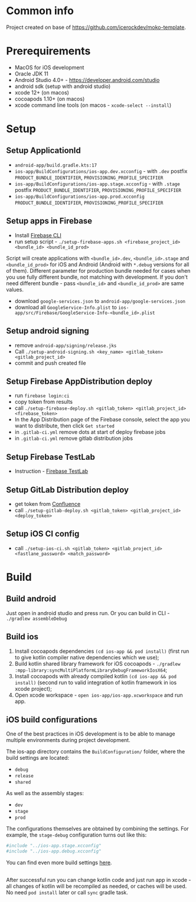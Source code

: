 # Common info

Project created on base of https://github.com/icerockdev/moko-template.

# Prerequirements

- MacOS for iOS development
- Oracle JDK 11
- Android Studio 4.0+ - https://developer.android.com/studio
- android sdk (setup with android studio)
- xcode 12+ (on macos)
- cocoapods 1.10+ (on macos)
- xcode command line tools (on macos - `xcode-select --install`)

# Setup

## Setup ApplicationId

- `android-app/build.gradle.kts:17`
- `ios-app/BuildConfigurations/ios-app.dev.xcconfig` - with `.dev` postfix
  `PRODUCT_BUNDLE_IDENTIFIER`, `PROVISIONING_PROFILE_SPECIFIER`
- `ios-app/BuildConfigurations/ios-app.stage.xcconfig` - with `.stage` postfix
  `PRODUCT_BUNDLE_IDENTIFIER`, `PROVISIONING_PROFILE_SPECIFIER`
- `ios-app/BuildConfigurations/ios-app.prod.xcconfig`
  `PRODUCT_BUNDLE_IDENTIFIER`, `PROVISIONING_PROFILE_SPECIFIER`

## Setup apps in Firebase

- Install [Firebase CLI](https://firebase.google.com/docs/cli)
- run setup script - `./setup-firebase-apps.sh <firebase_project_id> <bundle_id> <bundle_id_prod>`

Script will create applications with `<bundle_id>.dev`, `<bundle_id>.stage` and `<bundle_id_prod>` for iOS and Android (Android with `*.debug` versions for all of them). 
Different parameter for production bundle needed for cases when you use fully different bundle, not matching with development. If you don't need different bundle - pass `<bundle_id>` and `<bundle_id_prod>` are same values.

- download `google-services.json` to `android-app/google-services.json`
- download all `GoogleService-Info.plist` to `ios-app/src/Firebase/GoogleService-Info-<bundle_id>.plist`

## Setup android signing

- remove `android-app/signing/release.jks`
- Call `./setup-android-signing.sh <key_name> <gitlab_token> <gitlab_project_id>`
- commit and push created file

## Setup Firebase AppDistribution deploy

- run `firebase login:ci`
- copy token from results
- call `./setup-firebase-deploy.sh <gitlab_token> <gitlab_project_id> <firebase_token>`
- In the App Distribution page of the Firebase console, select the app you want to distribute, then click `Get started`
- in `.gitlab-ci.yml` remove dots at start of deploy firebase jobs
- in `.gitlab-ci.yml` remove gitlab distribution jobs

## Setup Firebase TestLab

- Instruction - [Firebase TestLab](https://confluence.icerockdev.com/display/AD/Firebase+testlab)

## Setup GitLab Distribution deploy

- get token from [Confluence](https://confluence.icerockdev.com/pages/viewpage.action?pageId=69437109)
- call `./setup-gitlab-deploy.sh <gitlab_token> <gitlab_project_id> <deploy_token>`

## Setup iOS CI config

- call `./setup-ios-ci.sh <gitlab_token> <gitlab_project_id> <fastlane_password> <match_password>`

# Build

## Build android

Just open in android studio and press run. Or you can build in CLI - `./gradlew assembleDebug`

## Build ios

1. Install cocoapods dependencies `(cd ios-app && pod install)` (first run to give kotlin compiler native dependencies which we use);
1. Build kotlin shared library framework for iOS cocoapods - `./gradlew :mpp-library:syncMultiPlatformLibraryDebugFrameworkIosX64`;
1. Install cocoapods with already compiled kotlin `(cd ios-app && pod install)` (second run to valid integration of kotlin framework in ios xcode project);
1. Open xcode workspace - `open ios-app/ios-app.xcworkspace` and run app.

## iOS build configurations

One of the best practices in iOS development is to be able to manage multiple environments during project development.

The ios-app directory contains the `BuildConfiguration/` folder, where the build settings are located:
- `debug`
- `release`
- `shared`

As well as the assembly stages:
- `dev`
- `stage`
- `prod`

The configurations themselves are obtained by combining the settings.
For example, the `stage-debug` configuration turns out like this:
```bash
#include "../ios-app.stage.xcconfig"
#include "../ios-app.debug.xcconfig"
```

You can find even more build settings [here](https://xcodebuildsettings.com).

## 
After successful run you can change kotlin code and just run app in xcode - all changes of kotlin will be recompiled as needed, or caches will be used. No need `pod install` later or call `sync` gradle task.
